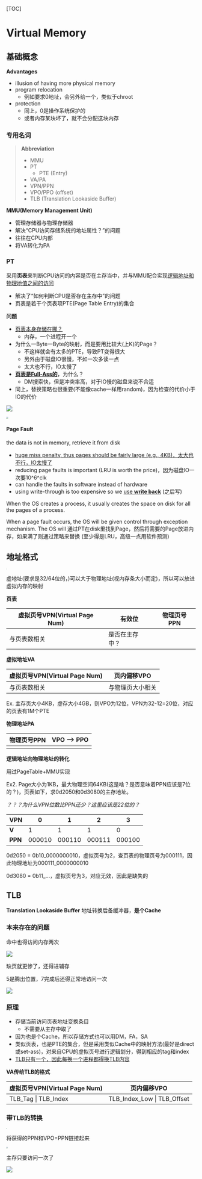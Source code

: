 [TOC]

#  Virtual Memory

## 基础概念

**Advantages**

* illusion of having more physical memory
* program relocation 
    * 例如要求0地址，会另外给一个，类似于chroot
* protection
    * 同上，0是操作系统保护的
    * 或者内存某块坏了，就不会分配这块内存

### 专用名词

> **Abbreviation**
>
> * MMU
> * PT
>     * PTE (Entry)
> * VA/PA
> * VPN/PPN
> * VPO/PPO (offset)
> * TLB (Translation Lookaside Buffer)



**MMU(Memory Management Unit)**

* 管理存储器与物理存储器
* 解决“CPU访问存储系统的地址属性？”的问题
* 往往在CPU内部
* 将VA转化为PA



### PT

采用**页表**来判断CPU访问的内容是否在主存当中，并与MMU配合实现<u>逻辑地址和物理地值之间的访问</u>

* 解决了“如何判断CPU是否存在主存中”的问题
* 页表是若干个页表项PTE(Page Table Entry)的集合



**问题**

* <u>页表本身存储在哪？</u>
    * 内存，一个进程开一个
* 为什么一Byte一Byte的映射，而是要用比较大(上K)的Page？
    * 不这样就会有太多的PTE，导致PT变得很大
    * 另外由于磁盘IO很慢，不如一次多读一点
    * 太大也不行，IO太慢了
* <u>**页表是Full-Ass的**</u>，为什么？
    * DM搜索快，但是冲突率高，对于IO慢的磁盘来说不合适
* 同上，替换策略也很重要(不能像cache一样用random)，因为检查的代价小于IO的代价

![](./assets/image-20200506163742554.png)

<img src="assets/image-20200506165719524.png" style="zoom:33%;" />



#### Page Fault

the data is not in memory, retrieve it from disk

* <u>huge miss penalty, thus pages should be fairly large (e.g., 4KB)，太大也不行，IO太慢了</u>
* reducing page faults is important (LRU is worth the price)，因为磁盘IO一次要10^6^clk
* can handle the faults in software instead of hardware
* using write-through is too expensive so we <u>use **write back**</u> (之后写)

When the OS  creates a process, it usually creates the space on disk for all the pages of a process.

When a page fault occurs, the OS will be given control through exception mechanism. The OS will 通过PT在disk里找到Page，然后将需要的Page放进内存，如果满了则通过策略来替换 (至少得是LRU，高级一点用软件预测)

## 地址格式

<img src="assets/image-20200513103712271.png" style="zoom: 10%;" />

虚地址(要求是32/64位的，)可以大于物理地址(视内存条大小而定)，所以可以放进虚拟内存的映射

**页表**

| 虚拟页号VPN(Virtual Page Num) | 有效位         | 物理页号PPN |
| ----------------------------- | -------------- | ----------- |
| 与页表数相关                  | 是否在主存中？ |             |

**虚拟地址VA**

| 虚拟页号VPN(Virtual Page Num) | 页内偏移VPO      |
| ----------------------------- | ---------------- |
| 与页表数相关                  | 与物理页大小相关 |

Ex. 主存页大小4KB，虚存大小4GB，则VPO为12位，VPN为32-12=20位，对应的页表有1M个PTE

**物理地址PA**

| 物理页号PPN | VPO --> PPO |
| ----------- | ----------- |
|             |             |

**逻辑地址向物理地址的转化**

用过PageTable+MMU实现

Ex2. Page大小为1KB，最大物理空间64KB(这是啥？是否意味着PPN应该是7位的？)，页表如下，求0d2050和0d3080的主存地址。

*？？？为什么VPN位数比PPN还少？这里应该是22位的？*

| VPN     | 0      | 1      | 2      | 3      |
| ------- | ------ | ------ | ------ | ------ |
| **V**   | 1      | 1      | 1      | 0      |
| **PPN** | 000010 | 000110 | 000111 | 000100 |

0d2050 = 0b10_0000000010，虚拟页号为2，查页表的物理页号为000111，因此物理地址为000111_0000000010

0d3080 = 0b11_...，虚拟页号为3，对应无效，因此是缺失的



## TLB

**Translation Lookaside Buffer** 地址转换后备缓冲器，**是个Cache**

### 本来存在的问题

命中也得访问内存两次

![](assets/image-20200506171701266.png)

缺页就更惨了，还得进辅存

5是腾出位置，7完成后还得正常地访问一次

![](assets/image-20200506172039592.png)

### 原理

* 存储当前访问页表地址变换条目
    * 不需要从主存中取了
* 因为也是个Cache，所以存储方式也可以用DM，FA，SA
* 类似页表，也是PTE的集合，但是采用类似Cache中的映射方法(最好是direct或set-ass)，对来自CPU的虚拟页号进行逻辑划分，得到相应的tag和index
* <u>TLB只有一个，因此每换一个进程都得换TLB内容</u>

**VA传给TLB的格式**

| 虚拟页号VPN(Virtual Page Num) | 页内偏移VPO                 |
| ----------------------------- | --------------------------- |
| TLB_Tag \| TLB_Index          | TLB_Index_Low \| TLB_Offset |



### 带TLB的转换

<img src="assets/image-20200506172710558.png" style="zoom:10%;" />



将获得的PPN和VPO=PPN链接起来

<img src="assets/image-20200506172856375.png" style="zoom: 25%;" />

主存只要访问一次了

![](assets/image-20200513112829902.png)


